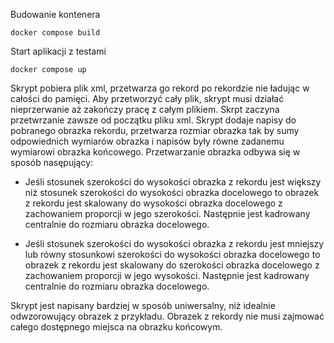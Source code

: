 Budowanie kontenera 
```
docker compose build
```
Start aplikacji z testami
```
docker compose up
```

Skrypt pobiera plik xml, przetwarza go rekord po rekordzie nie ładując w całości do pamięci. Aby przetworzyć cały plik, skrypt musi działać nieprzerwanie aż zakończy pracę z całym plikiem. Skrpt zaczyna przetwrzanie zawsze od początku pliku xml. 
Skrypt dodaje napisy do pobranego obrazka rekordu, przetwarza rozmiar obrazka tak by sumy odpowiednich wymiarów obrazka i napisów były równe zadanemu wymiarowi obrazka końcowego. Przetwarzanie obrazka odbywa się w sposób nasępujący: 

 - Jeśli stosunek szerokości do wysokości obrazka z rekordu jest większy niż stosunek szerokości do wysokości obrazka docelowego to obrazek z rekordu jest skalowany do wysokości obrazka docelowego z zachowaniem proporcji w jego szerokości. Następnie jest kadrowany centralnie do rozmiaru obrazka docelowego.

  - Jeśli stosunek szerokości do wysokości obrazka z rekordu jest mniejszy lub równy stosunkowi szerokości do wysokości obrazka docelowego to obrazek z rekordu jest skalowany do szerokości obrazka docelowego z zachowaniem proporcji w jego wysokości. Następnie jest kadrowany centralnie do rozmiaru obrazka docelowego.

Skrypt jest napisany bardziej w sposób uniwersalny, niż idealnie odwzorowujący obrazek z przykładu. Obrazek z rekordy nie musi zajmować całego dostępnego miejsca na obrazku końcowym.